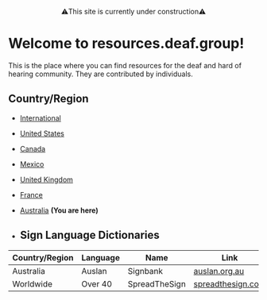<p style="text-align: center;">⚠️This site is currently under construction⚠️</p>

# Welcome to resources.deaf.group!
This is the place where you can find resources for the deaf and hard of hearing community. They are contributed by individuals.

## Country/Region

- [International]({{site.baseurl}}/)
- [United States]({{site.baseurl}}/unitedstates)
- [Canada]({{site.baseurl}}/canada)
- [Mexico]({{site.baseurl}}/mexico)
- [United Kingdom]({{site.baseurl}}/unitedkingdom)
- [France]({{site.baseurl}}/france)
- [Australia]({{site.baseurl}}/australia) **(You are here)**

- ## Sign Language Dictionaries

| Country/Region | Language | Name | Link |
|-------|----|-------|-------|
| Australia | Auslan | Signbank | [auslan.org.au](https://auslan.org.au/dictionary/)|
| Worldwide | Over 40 | SpreadTheSign | [spreadthesign.com](https://www.spreadthesign.com/) |
